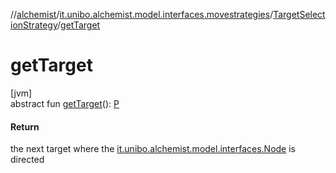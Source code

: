 //[alchemist](../../../index.md)/[it.unibo.alchemist.model.interfaces.movestrategies](../index.md)/[TargetSelectionStrategy](index.md)/[getTarget](get-target.md)

# getTarget

[jvm]\
abstract fun [getTarget](get-target.md)(): [P](../../it.unibo.alchemist.model.implementations.layers/-step-layer/index.md)

#### Return

the next target where the [it.unibo.alchemist.model.interfaces.Node](../../it.unibo.alchemist.model.interfaces/-node/index.md) is directed
